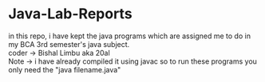 # Java-Lab-Reports
in this repo, i have kept the java programs which are assigned me to do in my BCA 3rd semester's java subject.
<br>
coder -> Bishal Limbu aka 20al
<br>
Note -> i have already compiled it using javac so to run these programs you only need the "java filename.java"

